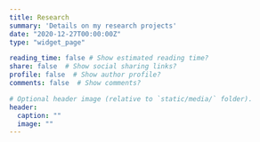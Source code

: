 ```yaml
---
title: Research
summary: 'Details on my research projects'
date: "2020-12-27T00:00:00Z"
type: "widget_page"

reading_time: false # Show estimated reading time?
share: false  # Show social sharing links?
profile: false  # Show author profile?
comments: false  # Show comments?

# Optional header image (relative to `static/media/` folder).
header:
  caption: ""
  image: ""
---
```


